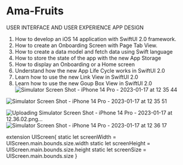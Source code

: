 # Ama-Fruits
USER INTERFACE AND USER EXPERIENCE APP DESIGN 

1. How to develop an iOS 14 application with SwiftUI 2.0 framework. 
2. How to create an Onboarding Screen with Page Tab View.
3. How to create a data model and fetch data using Swift language
4. How to store the state of the app with the new App Storage
5. How to display an Onboarding or a Home screen
6. Understand how the new App Life Cycle works in SwiftUI 2.0
7. Learn how to use the new Link View in SwiftUI 2.0
8. Learn how to use the new Goup Box View in SwiftUI 2.0
![Simulator Screen Shot - iPhone 14 Pro - 2023-01-17 at 12 35 44](https://user-images.githubusercontent.com/59480282/212902697-06474956-00dc-4ee3-bcfe-2d1d45ff8a33.png)


![Simulator Screen Shot - iPhone 14 Pro - 2023-01-17 at 12 35 51](https://user-images.githubusercontent.com/59480282/212902713-d82f6491-43c4-485b-87f1-e8eb5dc19d7c.png)

![Uploading Simulator Screen Shot - iPhone 14 Pro - 2023-01-17 at 12.36.02.png…]()
![Simulator Screen Shot - iPhone 14 Pro - 2023-01-17 at 12 36 17](https://user-images.githubusercontent.com/59480282/212902752-3da60dd0-4250-4d01-b902-ee460005ad50.png)

 extension UIScreen{
    static let screenWidth = UIScreen.main.bounds.size.width
    static let screenHeight = UIScreen.main.bounds.size.height
    static let screenSize = UIScreen.main.bounds.size
}
